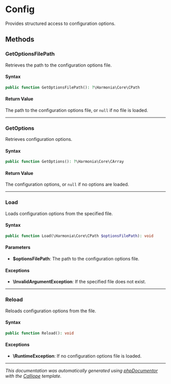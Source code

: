 # Config

Provides structured access to configuration options.

## Methods

### GetOptionsFilePath

Retrieves the path to the configuration options file.

#### Syntax

```php
public function GetOptionsFilePath(): ?\Harmonia\Core\CPath
```

#### Return Value

The path to the configuration options file, or `null` if no file is loaded.

---

### GetOptions

Retrieves configuration options.

#### Syntax

```php
public function GetOptions(): ?\Harmonia\Core\CArray
```

#### Return Value

The configuration options, or `null` if no options are loaded.

---

### Load

Loads configuration options from the specified file.

#### Syntax

```php
public function Load(\Harmonia\Core\CPath $optionsFilePath): void
```

#### Parameters

- **$optionsFilePath**: The path to the configuration options file.

#### Exceptions

- **\InvalidArgumentException**: If the specified file does not exist.

---

### Reload

Reloads configuration options from the file.

#### Syntax

```php
public function Reload(): void
```

#### Exceptions

- **\RuntimeException**: If no configuration options file is loaded.

---

*This documentation was automatically generated using [phpDocumentor](http://www.phpdoc.org/) with the [Calliope](https://github.com/DaphneWebFramework/Calliope) template.*
